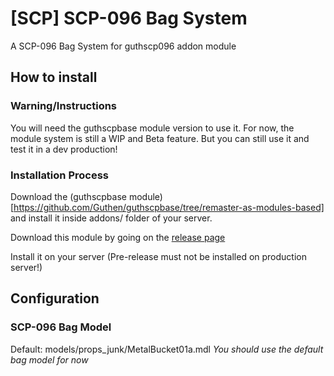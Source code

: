 # [SCP] SCP-096 Bag System
A SCP-096 Bag System for guthscp096 addon module

## How to install

### Warning/Instructions
You will need the guthscpbase module version to use it.
For now, the module system is still a WIP and Beta feature.
But you can still use it and test it in a dev production!

### Installation Process
Download the (guthscpbase module)[https://github.com/Guthen/guthscpbase/tree/remaster-as-modules-based] and install it inside addons/ folder of your server.

Download this module by going on the [release page](https://github.com/Certurix/ctx096bag/releases)

Install it on your server (Pre-release must not be installed on production server!)

## Configuration

### SCP-096 Bag Model
Default: models/props_junk/MetalBucket01a.mdl
*You should use the default bag model for now*
